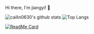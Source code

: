 Hi there, I'm jiangyi! 👋

![cailin0630's github stats](https://github-readme-stats.vercel.app/api?username=cailin0630&show_icons=true&theme=radical)
![Top Langs](https://github-readme-stats.vercel.app/api/top-langs/?username=cailin0630&layout=compact&show_icons=true&theme=radical)

[![ReadMe Card](https://github-readme-stats.vercel.app/api/pin/?username=cailin0630&repo=AspNetCore.AopCache&theme=radical)](https://github.com/cailin0630/AspNetCore.AopCache)



